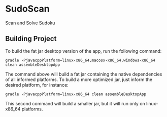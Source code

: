# SudoScan
Scan and Solve Sudoku

## Building Project

To build the fat jar desktop version of the app, run the following command:

`gradle -PjavacppPlatform=linux-x86_64,macosx-x86_64,windows-x86_64 clean assembleDesktopApp`

The command above will build a fat jar containing the native dependencies of all informed platforms. 
To build a more optimized jar, just inform the desired platform, for instance: 

`gradle -PjavacppPlatform=linux-x86_64 clean assembleDesktopApp`

This second command will build a smaller jar, but it will run only on linux-x86_64 platforms. 